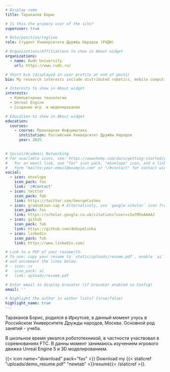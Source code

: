 ```yaml
---
# Display name
title: Тараканов Борис

# Is this the primary user of the site?
superuser: true

# Role/position/tagline
role: Студент Университета Дружбы Народов (РУДН)

# Organizations/Affiliations to show in About widget
organizations:
  - name: Rudn University
    url: https://www.rudn.ru/

# Short bio (displayed in user profile at end of posts)
bio: My research interests include distributed robotics, mobile computing and programmable matter.

# Interests to show in About widget
interests:
  - Компьютерные технологии 
  - Unreal Engine
  - Создание игр  и моделирование

# Education to show in About widget
education:
  courses:
    - course: Прикладная Информатика
      institution: Российский Университет Дружбы Народов
      year: 2025
    

# Social/Academic Networking
# For available icons, see: https://wowchemy.com/docs/getting-started/page-builder/#icons
#   For an email link, use "fas" icon pack, "envelope" icon, and a link in the
#   form "mailto:your-email@example.com" or "/#contact" for contact widget.
social:
  - icon: envelope
    icon_pack: fas
    link: '/#contact'
  - icon: twitter
    icon_pack: fab
    link: https://twitter.com/GeorgeCushen
  - icon: graduation-cap # Alternatively, use `google-scholar` icon from `ai` icon pack
    icon_pack: fas
    link: https://scholar.google.co.uk/citations?user=sIwtMXoAAAAJ
  - icon: github
    icon_pack: fab
    link: https://github.com/4ebupelinka
  - icon: linkedin
    icon_pack: fab
    link: https://www.linkedin.com/

# Link to a PDF of your resume/CV.
# To use: copy your resume to `static/uploads/resume.pdf`, enable `ai` icons in `params.toml`,
# and uncomment the lines below.
# - icon: cv
#   icon_pack: ai
#   link: uploads/resume.pdf

# Enter email to display Gravatar (if Gravatar enabled in Config)
email: ''

# Highlight the author in author lists? (true/false)
highlight_name: true
---
```


Тараканов Борис, родился в Иркутске, в данный момент учусь в Российском Университете Дружды народов, Москва. Основной род занятий - учеба.

В школьное время увкался робототехникой, в частности участвовал в соревнованиях FTC. В данны момент занимаюсь изучением игрового движка Unreal Engine 5 и 3D моделированием.

{{< icon name="download" pack="fas" >}} Download my {{< staticref "uploads/demo_resume.pdf" "newtab" >}}resumé{{< /staticref >}}.
